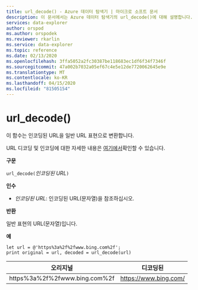 ```yaml
---
title: url_decode() - Azure 데이터 탐색기 | 마이크로 소프트 문서
description: 이 문서에서는 Azure 데이터 탐색기의 url_decode()에 대해 설명합니다.
services: data-explorer
author: orspod
ms.author: orspodek
ms.reviewer: rkarlin
ms.service: data-explorer
ms.topic: reference
ms.date: 02/13/2020
ms.openlocfilehash: 3ffa5052a2fc30387be118683ec1df6f34f7346f
ms.sourcegitcommit: 47a002b7032a05ef67c4e5e12de7720062645e9e
ms.translationtype: MT
ms.contentlocale: ko-KR
ms.lasthandoff: 04/15/2020
ms.locfileid: "81505154"
---
```

# <a name="url_decode"></a>url_decode()

이 함수는 인코딩된 URL을 일반 URL 표현으로 변환합니다. 

URL 디코딩 및 인코딩에 대한 자세한 내용은 [여기에서](https://en.wikipedia.org/wiki/Percent-encoding)확인할 수 있습니다.

**구문**

`url_decode(`*인코딩된 URL*`)`

**인수**

* *인코딩된 URL*: 인코딩된 URL(문자열)을 참조하십시오.  

**반환**

일반 표현의 URL(문자열)입니다.

**예**

```kusto
let url = @'https%3a%2f%2fwww.bing.com%2f';
print original = url, decoded = url_decode(url)
```

|오리지널|디코딩된|
|---|---|
|https%3a%2f%2fwww.bing.com%2f|https://www.bing.com/|



 